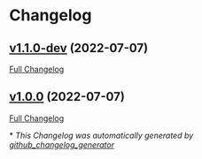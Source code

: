 # Changelog

## [v1.1.0-dev](https://github.com/nutjob4life/fluffy-disco/tree/v1.1.0-dev) (2022-07-07)

[Full Changelog](https://github.com/nutjob4life/fluffy-disco/compare/v1.0.0...v1.1.0-dev)

## [v1.0.0](https://github.com/nutjob4life/fluffy-disco/tree/v1.0.0) (2022-07-07)

[Full Changelog](https://github.com/nutjob4life/fluffy-disco/compare/0935c82644c9a3040d89c858da05ccc9267b2f20...v1.0.0)



\* *This Changelog was automatically generated by [github_changelog_generator](https://github.com/github-changelog-generator/github-changelog-generator)*
